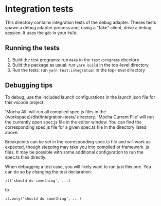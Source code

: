 # Integration tests

This directory contains integration tests of the debug adapter.  Theses tests
spawn a debug adapter process and, using a "fake" client, drive a debug
session.  It uses the `gdb` in your `PATH`.

## Running the tests

1. Build the test programs: run `make` in the `test-programs` directory
2. Build the package as usual: run `yarn build` in the top-level directory
3. Run the tests: run `yarn test:integration` in the top-level directory

## Debugging tips

To debug, use the included launch configurations in the launch.json file for this vscode project.

'Mocha All' will run all compiled spec.js files in the {workspace}/dist/integration-tests/ directory.
'Mocha Current File' will run the currently open spec.js file in the editor window. You can find the corresponding spec.js file for a given spec.ts file in the directory listed above.

Breakpoints can be set in the corresponding spec.ts file and will work as expected, though stepping 
may take you into compiled or framework .js files. 
It may be possible with some additional configuration to run the spec.ts files directly.

When debugging a test case, you will likely want to run just this one.  You can
do so by changing the test declaration:

    it('should do something', ...)

to

    it.only('should do something', ...)
